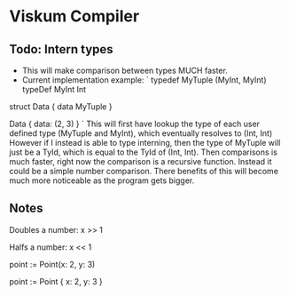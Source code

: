 # Viskum Compiler

## Todo: Intern types
- This will make comparison between types MUCH faster.
- Current implementation example:
`
typedef MyTuple (MyInt, MyInt)
typeDef MyInt Int

struct Data {
    data MyTuple
}

Data { data: (2, 3) }
`
This will first have lookup the type of each user defined type (MyTuple and MyInt), which eventually resolves to (Int, Int)
However if I instead is able to type interning, then the type of MyTuple will just be a TyId, which is equal to the TyId of (Int, Int). Then comparisons is much faster, right now the comparison is a recursive function. Instead it could be a simple number comparison. There benefits of this will become much more noticeable as the program gets bigger. 

## Notes

Doubles a number:
x >> 1

Halfs a number:
x << 1

point := Point(x: 2, y: 3)

point := Point { x: 2, y: 3 }
